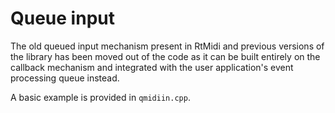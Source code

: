 # Queue input

The old queued input mechanism present in RtMidi and previous versions of the library has been moved out of the code as it can be built entirely on the callback mechanism and integrated with the user application's event processing queue instead.

A basic example is provided in `qmidiin.cpp`.
